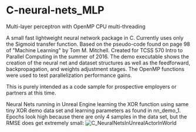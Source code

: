 # C-neural-nets_MLP
Multi-layer perceptron with OpenMP CPU multi-threading

A small fast lightweight neural network package in C. Currently uses only the Sigmoid transfer function. Based on the pseudo-code found on page 98 of "Machine Learning" by Tom M. Mitchell. Created for TCSS 570 Intro to Parallel Computing in the summer of 2016.
The demo executable shows the creation of the neural net and dataset structures as well as the feedforward, backpropagation, and weights adjustment stages.
The OpenMP functions were used to test parallelization performance gains.

This is purely intended as a code sample for prospective employers or partners at this time.

Neural Nets running in Unreal Engine learning the XOR function using same tiny XOR demo data set and learning parameters as found in nn_demo_1. Epochs look high because there are only 4 samples in the data set, but the RMSE does get extremely small:
![C_NeuralNetsInUnrealActorInWorld](https://user-images.githubusercontent.com/16049374/115104011-b62fb000-9f0a-11eb-9d9d-dd60fb3bb850.png)
